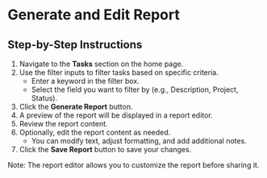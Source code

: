 # Generate and Edit Report

## Step-by-Step Instructions

1. Navigate to the **Tasks** section on the home page.
2. Use the filter inputs to filter tasks based on specific criteria.
   - Enter a keyword in the filter box.
   - Select the field you want to filter by (e.g., Description, Project, Status).
3. Click the **Generate Report** button.
4. A preview of the report will be displayed in a report editor.
5. Review the report content.
6. Optionally, edit the report content as needed.
   - You can modify text, adjust formatting, and add additional notes.
7. Click the **Save Report** button to save your changes.

Note: The report editor allows you to customize the report before sharing it.
